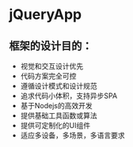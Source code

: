 # jQueryApp

## 框架的设计目的：
* 视觉和交互设计优先
* 代码方案完全可控
* 遵循设计模式和设计规范
* 追求代码小体积，支持异步SPA
* 基于Nodejs的高效开发
* 提供基础工具函数或算法
* 提供可定制化的UI组件
* 适应多设备，多场景，多语言要求

